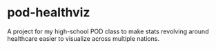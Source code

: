 # pod-healthviz
A project for my high-school POD class to make stats revolving around healthcare easier to visualize across multiple nations.
